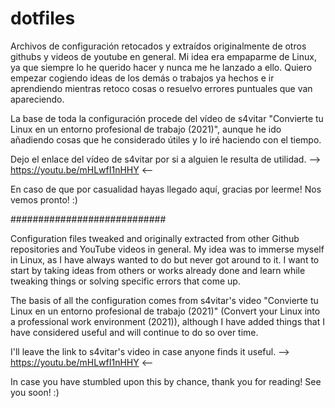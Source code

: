 # dotfiles


Archivos de configuración retocados y extraídos originalmente de otros githubs y videos de youtube en general.
Mi idea era empaparme de Linux, ya que siempre lo he querido hacer y nunca me he lanzado a ello.
Quiero empezar cogiendo ideas de los demás o trabajos ya hechos e ir aprendiendo mientras retoco cosas o resuelvo errores puntuales que van apareciendo.

La base de toda la configuración procede del vídeo de s4vitar "Convierte tu Linux en un entorno profesional de trabajo (2021)", aunque he ido añadiendo cosas que he
considerado útiles y lo iré haciendo con el tiempo.

Dejo el enlace del vídeo de s4vitar por si a alguien le resulta de utilidad.
--> https://youtu.be/mHLwfI1nHHY <--

En caso de que por casualidad hayas llegado aquí, gracias por leerme!
Nos vemos pronto! :)


############################


Configuration files tweaked and originally extracted from other Github repositories and YouTube videos in general. My idea was to immerse myself in Linux, as I have always wanted to do but never got around to it. I want to start by taking ideas from others or works already done and learn while tweaking things or solving specific errors that come up.

The basis of all the configuration comes from s4vitar's video "Convierte tu Linux en un entorno profesional de trabajo (2021)" (Convert your Linux into a professional work environment (2021)), although I have added things that I have considered useful and will continue to do so over time.

I'll leave the link to s4vitar's video in case anyone finds it useful.
--> https://youtu.be/mHLwfI1nHHY <--

In case you have stumbled upon this by chance, thank you for reading!
See you soon! :)
